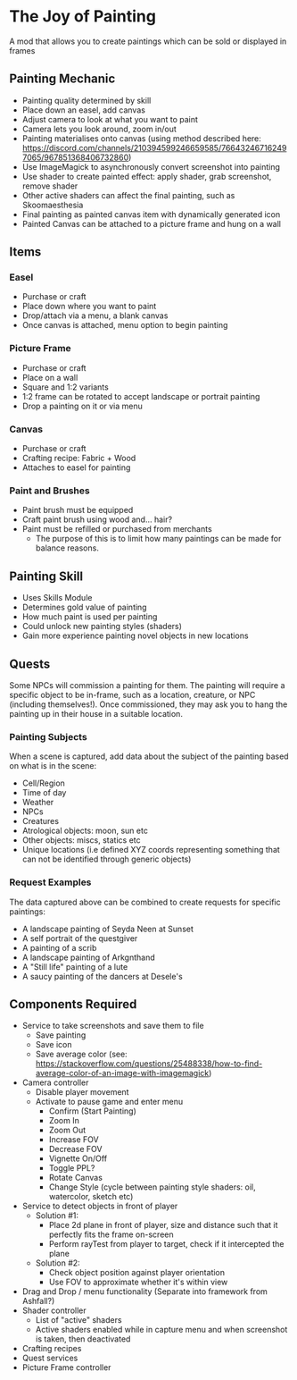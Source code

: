 # The Joy of Painting
A mod that allows you to create paintings which can be sold or displayed in frames

## Painting Mechanic
- Painting quality determined by skill
- Place down an easel, add canvas
- Adjust camera to look at what you want to paint
- Camera lets you look around, zoom in/out
- Painting materialises onto canvas (using method described here: https://discord.com/channels/210394599246659585/766432467162497065/967851368406732860)
- Use ImageMagick to asynchronously convert screenshot into painting
- Use shader to create painted effect: apply shader, grab screenshot, remove shader
- Other active shaders can affect the final painting, such as Skoomaesthesia
- Final painting as painted canvas item with dynamically generated icon
- Painted Canvas can be attached to a picture frame and hung on a wall

## Items

### Easel
- Purchase or craft
- Place down where you want to paint
- Drop/attach via a menu, a blank canvas
- Once canvas is attached, menu option to begin painting

### Picture Frame
- Purchase or craft
- Place on a wall
- Square and 1:2 variants
- 1:2 frame can be rotated to accept landscape or portrait painting
- Drop a painting on it or via menu

### Canvas
- Purchase or craft
- Crafting recipe: Fabric + Wood
- Attaches to easel for painting

### Paint and Brushes
- Paint brush must be equipped
- Craft paint brush using wood and... hair?
- Paint must be refilled or purchased from merchants
  - The purpose of this is to limit how many paintings can be made for balance reasons.

## Painting Skill
- Uses Skills Module
- Determines gold value of painting
- How much paint is used per painting
- Could unlock new painting styles (shaders)
- Gain more experience painting novel objects in new locations

## Quests
Some NPCs will commission a painting for them. The painting will require a specific object to be in-frame, such as a location, creature, or NPC (including themselves!). Once commissioned, they may ask you to hang the painting up in their house in a suitable location. 

### Painting Subjects
When a scene is captured, add data about the subject of the painting based on what is in the scene:
- Cell/Region
- Time of day
- Weather
- NPCs
- Creatures
- Atrological objects: moon, sun etc
- Other objects: miscs, statics etc
- Unique locations (i.e defined XYZ coords representing something that can not be identified through generic objects)

### Request Examples
The data captured above can be combined to create requests for specific paintings:
- A landscape painting of Seyda Neen at Sunset
- A self portrait of the questgiver
- A painting of a scrib
- A landscape painting of Arkgnthand
- A "Still life" painting of a lute
- A saucy painting of the dancers at Desele's 


## Components Required

- Service to take screenshots and save them to file
  - Save painting
  - Save icon
  - Save average color (see: https://stackoverflow.com/questions/25488338/how-to-find-average-color-of-an-image-with-imagemagick)
- Camera controller
  - Disable player movement
  - Activate to pause game and enter menu
    - Confirm (Start Painting)
    - Zoom In
    - Zoom Out
    - Increase FOV
    - Decrease FOV
    - Vignette On/Off
    - Toggle PPL?
    - Rotate Canvas
    - Change Style (cycle between painting style shaders: oil, watercolor, sketch etc)
- Service to detect objects in front of player
  - Solution #1: 
    - Place 2d plane in front of player, size and distance such that it perfectly fits the frame on-screen
    - Perform rayTest from player to target, check if it intercepted the plane
  - Solution #2:
    - Check object position against player orientation
    - Use FOV to approximate whether it's within view
- Drag and Drop / menu functionality (Separate into framework from Ashfall?)
- Shader controller
  - List of "active" shaders
  - Active shaders enabled while in capture menu and when screenshot is taken, then deactivated
- Crafting recipes
- Quest services
- Picture Frame controller
